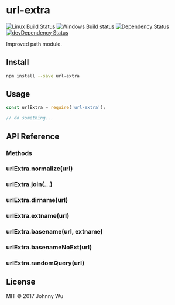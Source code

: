 # url-extra

[![Linux Build Status](https://travis-ci.org/electron-utils/url-extra.svg?branch=master)](https://travis-ci.org/electron-utils/url-extra)
[![Windows Build status](https://ci.appveyor.com/api/projects/status/ix4ac549327hgibf?svg=true)](https://ci.appveyor.com/project/jwu/url-extra)
[![Dependency Status](https://david-dm.org/electron-utils/url-extra.svg)](https://david-dm.org/electron-utils/url-extra)
[![devDependency Status](https://david-dm.org/electron-utils/url-extra/dev-status.svg)](https://david-dm.org/electron-utils/url-extra#info=devDependencies)

Improved path module.

## Install

```bash
npm install --save url-extra
```

## Usage

```javascript
const urlExtra = require('url-extra');

// do something...
```

## API Reference

### Methods

### urlExtra.normalize(url)

### urlExtra.join(...)

### urlExtra.dirname(url)

### urlExtra.extname(url)

### urlExtra.basename(url, extname)

### urlExtra.basenameNoExt(url)

### urlExtra.randomQuery(url)

## License

MIT © 2017 Johnny Wu
